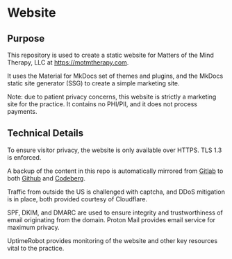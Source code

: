# Website

## Purpose

This repository is used to create a static website for Matters of the Mind Therapy, LLC at https://motmtherapy.com.

It uses the Material for MkDocs set of themes and plugins, and the MkDocs static site generator (SSG) to create a simple marketing site.

Note: due to patient privacy concerns, this website is strictly a marketing site for the practice. It contains no PHI/PII, and it does not process payments.

## Technical Details

To ensure visitor privacy, the website is only available over HTTPS. TLS 1.3 is enforced.

A backup of the content in this repo is automatically mirrored from [Gitlab](https://gitlab.com/motm-therapy/website) to both [Github](https://github.com/motm-therapy/website) and [Codeberg](https://codeberg.org/motm-therapy/website).

Traffic from outside the US is challenged with captcha, and DDoS mitigation is in place, both provided courtesy of Cloudflare.

SPF, DKIM, and DMARC are used to ensure integrity and trustworthiness of email originating from the domain. Proton Mail provides email service for maximum privacy.

UptimeRobot provides monitoring of the website and other key resources vital to the practice.

